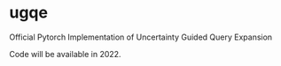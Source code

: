 # ugqe
Official Pytorch Implementation of Uncertainty Guided Query Expansion


Code will be available in 2022.
